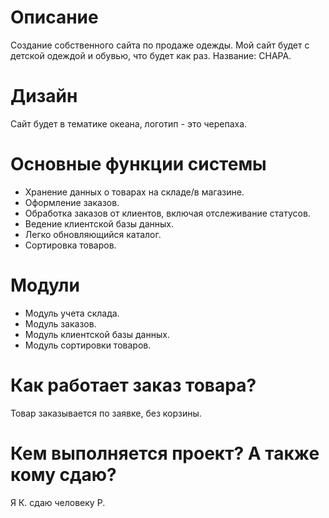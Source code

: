 # Описание
Создание собственного сайта по продаже одежды. Мой сайт будет с детской одеждой и обувью, что будет как раз. Название: CHAPA.

# Дизайн
Сайт будет в тематике океана, логотип - это черепаха.

# Основные функции системы
- Хранение данных о товарах на складе/в магазине.
- Оформление заказов.
- Обработка заказов от клиентов, включая отслеживание статусов.
- Ведение клиентской базы данных.
- Легко обновляющийся каталог.
- Сортировка товаров.

# Модули
- Модуль учета склада.
- Модуль заказов.
- Модуль клиентской базы данных.
- Модуль сортировки товаров.

# Как работает заказ товара?
Товар заказывается по заявке, без корзины.

# Кем выполняется проект? А также кому сдаю? 
Я К. сдаю человеку Р.